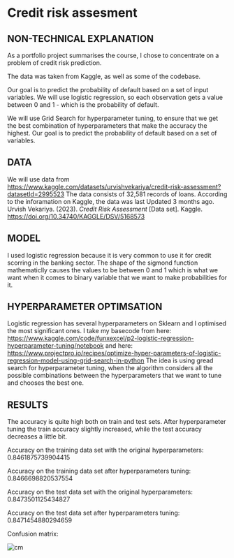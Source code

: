 # Credit risk assesment 


## NON-TECHNICAL EXPLANATION
As a portfolio project summarises the course, I chose to concentrate on a problem of credit risk prediction.

The data was taken from Kaggle, as well as some of the codebase.

Our goal is to predict the probability of default based on a set of input variables. We will use logistic regression, so each observation gets a value between 0 and 1 - which is the probability of default.

We will use Grid Search for hyperparameter tuning, to ensure that we get the best combination of hyperparameters that make the accuracy the highest.
Our goal is to predict the probability of default based on a set of variables.

## DATA

We will use data from https://www.kaggle.com/datasets/urvishvekariya/credit-risk-assessment?datasetId=2995523
The data consists of 32,581 records of loans.
According to the inforamation on Kaggle, the data was last Updated 3 months ago.
 Urvish Vekariya. (2023). <i>Credit Risk Assessment</i> [Data set]. Kaggle. https://doi.org/10.34740/KAGGLE/DSV/5168573

## MODEL 

I used logistic regression because it is very common to use it for credit scorring in the banking sector. The shape of the sigmond function mathematiclly causes the values to be between 0 and 1 which is what we want when it comes to binary variable that we want to make probabilities for it. 

## HYPERPARAMETER OPTIMSATION

Logistic regression has several hyperparameters on Sklearn and I optimised the most significant ones. I take my basecode from here:
https://www.kaggle.com/code/funxexcel/p2-logistic-regression-hyperparameter-tuning/notebook
and here:
https://www.projectpro.io/recipes/optimize-hyper-parameters-of-logistic-regression-model-using-grid-search-in-python
The idea is using gread search for hyperparameter tuning, when the algorithm considers all the possible combinations between the hyperparameters that we want to tune and chooses the best one.  

## RESULTS

The accuracy is quite high both on train and test sets. After hyperparameter tuning the train accuracy slightly increased, while the test accuracy decreases a little bit. 

Accuracy on the training data set with the original hyperparameters:  0.8461875739904415

Accuracy on the training data set after hyperparameters tuning:  0.8466698820537554

Accuracy on the test data set with the original hyperparameters:  0.8473501125434827

Accuracy on the test data set after hyperparameters tuning:  0.8471454880294659


Confusion matrix:

![cm](https://github.com/SinaiHirsh/Portfolio-Project/assets/135940841/5537f645-10a1-4d7c-91e2-a518260ec20f)


 

